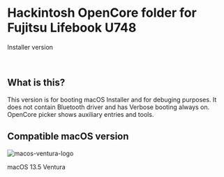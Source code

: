 # Hackintosh OpenCore folder for Fujitsu Lifebook U748
Installer version

<br>

## What is this?
This version is for booting macOS Installer and for debuging purposes. It does not contain Bluetooth driver and has Verbose booting always on. OpenCore picker shows auxiliary entries and tools.

## Compatible macOS version
![macos-ventura-logo](https://github.com/KrzysiuWojcik/Fujitsu-Lifebook-U748-Hackintosh/assets/36552450/f1b60fb0-b650-4816-822b-66c356b8e7a6)

macOS 13.5 Ventura
